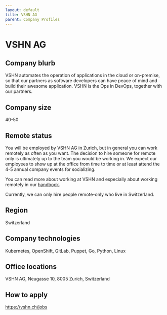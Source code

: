 ```yaml
---
layout: default
title: VSHN AG
parent: Company Profiles
---
```


# VSHN AG

## Company blurb

VSHN automates the operation of applications in the cloud or on-premise, so that our partners as software developers can have peace of mind and build their awesome application. VSHN is the Ops in DevOps, together with our partners.

## Company size

40-50

## Remote status

You will be employed by VSHN AG in Zurich, but in general you can work remotely as often as you want. The decision to hire someone for remote only is ultimately up to the team you would be working in. We expect our employees to show up at the office from time to time or at least attend the 4-5 annual company events for socializing.

You can read more about working at VSHN and especially about working remotely in our [handbook](https://handbook.vshn.ch/hb/remote_working.html).

Currently, we can only hire people remote-only who live in Switzerland.

## Region

Switzerland

## Company technologies

Kubernetes, OpenShift, GitLab, Puppet, Go, Python, Linux

## Office locations

VSHN AG, Neugasse 10, 8005 Zurich, Switzerland

## How to apply

https://vshn.ch/jobs

